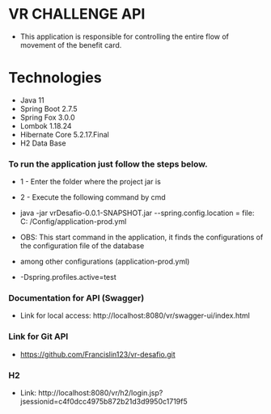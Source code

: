 # VR CHALLENGE API 

- This application is responsible for controlling the entire flow of movement of the benefit card.

# Technologies

- Java 11
- Spring Boot 2.7.5
- Spring Fox 3.0.0
- Lombok 1.18.24
- Hibernate Core 5.2.17.Final
- H2 Data Base

### To run the application just follow the steps below.

- 1 - Enter the folder where the project jar is
- 2 - Execute the following command by cmd

- java -jar vrDesafio-0.0.1-SNAPSHOT.jar --spring.config.location = file: C: /Config/application-prod.yml
- OBS: This start command in the application, it finds the configurations of the configuration file of the database
- among other configurations (application-prod.yml)
- -Dspring.profiles.active=test

### Documentation for API (Swagger)
- Link for local access: http://localhost:8080/vr/swagger-ui/index.html

### Link for Git API 
- https://github.com/Francislin123/vr-desafio.git

### H2
- Link: http://localhost:8080/vr/h2/login.jsp?jsessionid=c4f0dcc4975b872b21d3d9950c1719f5